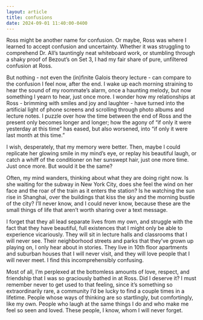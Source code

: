 ```yaml
---
layout: article
title: confusions
date: 2024-09-01 11:40:00-0400
---
```


Ross might be another name for confusion. Or maybe, Ross was where I learned to accept confusion and uncertainty. Whether it was struggling to comprehend Dr. All’s tauntingly neat whiteboard work, or stumbling through a shaky proof of Bezout’s on Set 3, I had my fair share of pure, unfiltered confusion at Ross. 

But nothing - not even the (in)finite Galois theory lecture - can compare to the confusion I feel now, after the end. I wake up each morning straining to hear the sound of my roommate’s alarm, once a haunting melody, but now something I yearn to hear, just once more. I wonder how my relationships at Ross - brimming with smiles and joy and laughter - have turned into the artificial light of phone screens and scrolling through photo albums and lecture notes. I puzzle over how the time between the end of Ross and the present only becomes longer and longer; how the agony of “if only it were yesterday at this time” has eased, but also worsened, into “if only it were last month at this time.” 

I wish, desperately, that my memory were better. Then, maybe I could replicate her glowing smile in my mind’s eye, or replay his beautiful laugh, or catch a whiff of the conditioner on her sunswept hair, just one more time. Just once more. But would it be the same?

Often, my mind wanders, thinking about what they are doing right now. Is she waiting for the subway in New York City, does she feel the wind on her face and the roar of the train as it enters the station? Is he watching the sun rise in Shanghai, over the buildings that kiss the sky and the morning bustle of the city? I’ll never know, and I could never know, because these are the small things of life that aren’t worth sharing over a text message.

I forget that they all lead separate lives from my own, and struggle with the fact that they have beautiful, full existences that I might only be able to experience vicariously. They will sit in lecture halls and classrooms that I will never see. Their neighborhood streets and parks that they’ve grown up playing on, I only hear about in stories. They live in 10th floor apartments and suburban houses that I will never visit, and they will love people that I will never meet. I find this incomprehensibly confusing. 

Most of all, I’m perplexed at the bottomless amounts of love, respect, and friendship that I was so graciously bathed in at Ross. Did I deserve it? I must remember never to get used to that feeling, since it’s something so extraordinarily rare, a community I’d be lucky to find a couple times in a lifetime. People whose ways of thinking are so startlingly, but comfortingly, like my own. People who laugh at the same things I do and who make me feel so seen and loved. These people, I know, whom I will never forget.